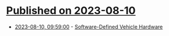 # [Published on 2023-08-10](index.md)

* [2023-08-10, 09:59:00](https://soylentnews.org/article.pl?sid=23/08/09/1030209&from=rss) - [Software-Defined Vehicle Hardware](https://soylentnews.org/article.pl?sid=23/08/09/1030209&from=rss)
